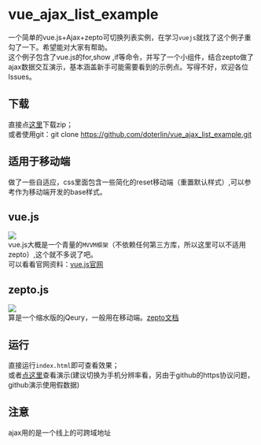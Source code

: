 # vue_ajax_list_example
一个简单的vue.js+Ajax+zepto可切换列表实例，在学习`vuejs`就找了这个例子重勾了一下。希望能对大家有帮助。<br>
这个例子包含了vue.js的for,show ,if等命令，并写了一个小组件，结合zepto做了ajax数据交互演示，基本涵盖新手可能需要看到的示例点。写得不好，欢迎各位Issues。

## 下载
直接点[这里](https://github.com/doterlin/vue_ajax_list_example/archive/master.zip)下载zip；<br>
或者使用git：git clone https://github.com/doterlin/vue_ajax_list_example.git

## 适用于移动端
做了一些自适应，css里面包含一些简化的reset移动端（重置默认样式）,可以参考作为移动端开发的base样式。

## vue.js
![](http://cn.vuejs.org/images/logo.png)  
vue.js大概是一个青量的`MVVM框架`（不依赖任何第三方库，所以这里可以不适用zepto）,这个就不多说了吧。<br>
可以看看官网资料：[vue.js官网](http://cn.vuejs.org)

## zepto.js
![](http://www.zeptojs.cn/skin/logo.png)  
算是一个缩水版的jQeury，一般用在移动端。[zepto文档](http://www.css88.com/doc/zeptojs_api)

## 运行
直接运行`index.html`即可查看效果；<br>
或者[点这里](https://doterlin.github.io/blog/vuejs/vue_ajax_list_example)查看演示(建议切换为手机分辨率看，另由于github的https协议问题，github演示使用假数据)

## 注意
ajax用的是一个线上的可跨域地址
